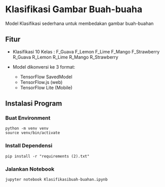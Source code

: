 # Klasifikasi Gambar Buah-buaha
Model Klasifikasi sederhana untuk membedakan gambar buah-buahan

## Fitur
- Klasifikasi 10 Kelas : 
F_Guava
F_Lemon
F_Lime
F_Mango
F_Strawberry
R_Guava
R_Lemon
R_Lime
R_Mango
R_Strawberry

- Model dikonversi ke 3 format:
  - TensorFlow SavedModel
  - TensorFlow.js (web)
  - TensorFlow Lite (Mobile)

## Instalasi Program
 ### Buat Environment
  ```
  python -m venv venv
  source venv/bin/activate
  ```
  ### Install Dependensi
  ```
  pip install -r "requirements (2).txt"
  ```
  ### Jalankan Notebook
  ```
  jupyter notebook Klasifikasibuah-buahan.ipynb
  ```


